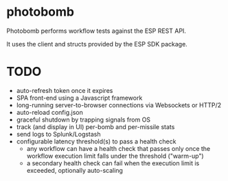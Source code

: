 # photobomb

Photobomb performs workflow tests against the ESP REST API.

It uses the client and structs provided by the ESP SDK package.

# TODO

- auto-refresh token once it expires
- SPA front-end using a Javascript framework
- long-running server-to-browser connections via Websockets or HTTP/2
- auto-reload config.json
- graceful shutdown by trapping signals from OS
- track (and display in UI) per-bomb and per-missile stats
- send logs to Splunk/Logstash
- configurable latency threshold(s) to pass a health check
  - any workflow can have a health check that passes only once the workflow execution limit falls under the threshold ("warm-up")
  - a secondary health check can fail when the execution limit is exceeded, optionally auto-scaling
